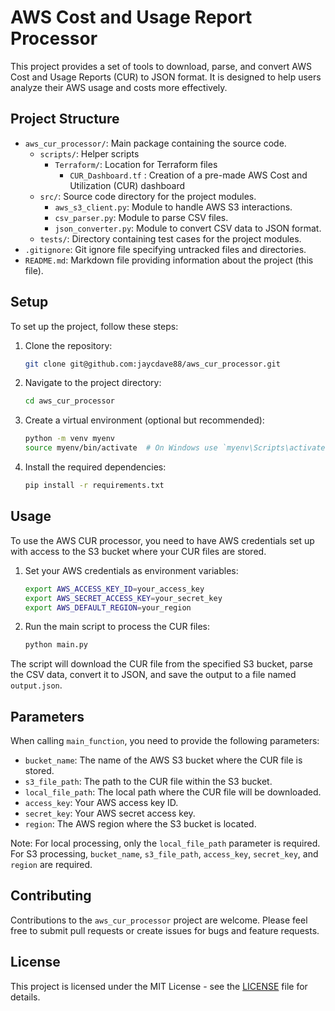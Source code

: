# AWS Cost and Usage Report Processor

This project provides a set of tools to download, parse, and convert AWS Cost and Usage Reports (CUR) to JSON format. It is designed to help users analyze their AWS usage and costs more effectively.

## Project Structure

- `aws_cur_processor/`: Main package containing the source code.
  - `scripts/`: Helper scripts
    - `Terraform/`: Location for Terraform files
      - `CUR_Dashboard.tf` : Creation of a pre-made AWS Cost and Utilization (CUR) dashboard 
  - `src/`: Source code directory for the project modules.
    - `aws_s3_client.py`: Module to handle AWS S3 interactions.
    - `csv_parser.py`: Module to parse CSV files.
    - `json_converter.py`: Module to convert CSV data to JSON format.
  - `tests/`: Directory containing test cases for the project modules.
- `.gitignore`: Git ignore file specifying untracked files and directories.
- `README.md`: Markdown file providing information about the project (this file).

## Setup

To set up the project, follow these steps:

1. Clone the repository:

    ```bash
    git clone git@github.com:jaycdave88/aws_cur_processor.git
    ```

2. Navigate to the project directory:

    ```bash
    cd aws_cur_processor
    ```

3. Create a virtual environment (optional but recommended):

    ```bash
    python -m venv myenv
    source myenv/bin/activate  # On Windows use `myenv\Scripts\activate`
    ```

4. Install the required dependencies:

    ```bash
    pip install -r requirements.txt
    ```

## Usage

To use the AWS CUR processor, you need to have AWS credentials set up with access to the S3 bucket where your CUR files are stored.

1. Set your AWS credentials as environment variables:

    ```bash
    export AWS_ACCESS_KEY_ID=your_access_key
    export AWS_SECRET_ACCESS_KEY=your_secret_key
    export AWS_DEFAULT_REGION=your_region
    ```

2. Run the main script to process the CUR files:

    ```bash
    python main.py
    ```

The script will download the CUR file from the specified S3 bucket, parse the CSV data, convert it to JSON, and save the output to a file named `output.json`.

## Parameters

When calling `main_function`, you need to provide the following parameters:

- `bucket_name`: The name of the AWS S3 bucket where the CUR file is stored.
- `s3_file_path`: The path to the CUR file within the S3 bucket.
- `local_file_path`: The local path where the CUR file will be downloaded.
- `access_key`: Your AWS access key ID.
- `secret_key`: Your AWS secret access key.
- `region`: The AWS region where the S3 bucket is located.

Note: For local processing, only the `local_file_path` parameter is required. For S3 processing, `bucket_name`, `s3_file_path`, `access_key`, `secret_key`, and `region` are required.

## Contributing

Contributions to the `aws_cur_processor` project are welcome. Please feel free to submit pull requests or create issues for bugs and feature requests.

## License

This project is licensed under the MIT License - see the [LICENSE](LICENSE) file for details.